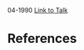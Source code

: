 

04-1990
[Link to Talk](https://www.churchofjesuschrist.org/study/general-conference/1990/04/sunday-afternoon-session?lang=eng)



# References
